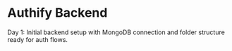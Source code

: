 # Authify Backend

Day 1: Initial backend setup with MongoDB connection and folder structure ready for auth flows.
